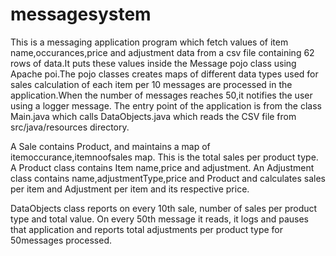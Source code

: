 # messagesystem

This is a messaging application program which fetch values of item name,occurances,price and adjustment data from a csv file containing 62 rows of data.It  puts these values inside the Message pojo class using Apache poi.The pojo classes creates maps of different data types used for sales calculation of each item per 10 messages are processed in the application.When the number of messages reaches 50,it notifies the user using a logger message.
 The entry point of the application is from the class Main.java which calls
DataObjects.java which reads the CSV file from src/java/resources directory. 

A Sale contains Product, and maintains a map of itemoccurance,itemnoofsales map. This is the total sales per product type.
A Product class contains Item name,price and adjustment.
An Adjustment class contains name,adjustmentType,price and Product and calculates sales per item and Adjustment per item and its respective price.

DataObjects class reports on every 10th sale, number of sales per product type and total value.
On every 50th message it reads, it logs and pauses that application and reports total adjustments per product type for 50messages processed.

